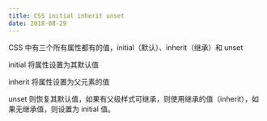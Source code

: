```yaml
---
title: CSS initial inherit unset
date: 2018-08-29
---
```


CSS 中有三个所有属性都有的值，initial（默认）、inherit（继承）和 unset

initial 将属性设置为其默认值

inherit 将属性设置为父元素的值

unset 则恢复其默认值，如果有父级样式可继承，则使用继承的值（inherit），如果无继承值，则设置为 initial 值。